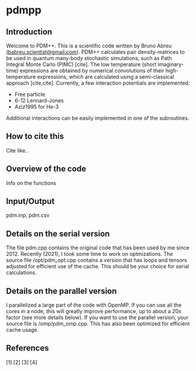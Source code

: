# pdmpp

## Introduction
Welcome to PDM++. This is a scientific code written by Bruno Abreu (babreu.scientist@gmail.com).
PDM++ calculates pair density-matrices to be used in quantum many-body stochastic simulations, such as Path Integral Monte Carlo (PIMC) [cite].
The low temperature (short imaginary-time) expressions are obtained by numerical convolutions of their high-temperature expressions, which are calculated using a semi-classical approach [cite,cite]. 
Currently, a few interaction potentials are implemented:
- Free particle
- 6-12 Lennard-Jones
- Aziz1995 for He-3

Additional interactions can be easily implemented in one of the subroutines.

## How to cite this
Cite like..


## Overview of the code
Info on the functions

## Input/Output
pdm.inp, pdm.csv

## Details on the serial version
The file pdm.cpp contains the original code that has been used by me since 2012. Recently (2021), I took some time to work on optmizations. The source file /opt/pdm_opt.cpp contains a version that has loops and tensors adjusted for efficient use of the cache. This should be your choice for serial calculations.

## Details on the parallel version
I parallelized a large part of the code with OpenMP. If you can use all the cores in a node, this will greatly improve performance, up to about a 20x factor (see more details below). If you want to use the parallel version, your source file is /omp/pdm_omp.cpp. This has also been optimized for efficient cache usage.




## References
[1]
[2]
[3]
[4]

